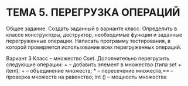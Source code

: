 # ТЕМА 5. ПЕРЕГРУЗКА ОПЕРАЦИЙ 

Общее задание. Создать заданный в варианте класс. Определить в классе конструкторы, деструктор, необходимые функции и заданные перегруженные операции. Написать программу тестирования, в которой проверяется использование всех перегруженных операций.

Вариант 3 Класс – множество Сset. Дополнительно перегрузить следующие операции: + – добавить элемент в множество (типа set + item); + – объединение множеств; * – пересечение множеств,== – проверка множеств на равенство; int () – мощность множества 